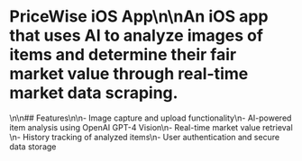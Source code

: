 # PriceWise iOS App\n\nAn iOS app that uses AI to analyze images of items and determine their fair market value through real-time market data scraping.

\n\n## Features\n\n- Image capture and upload functionality\n- AI-powered item analysis using OpenAI GPT-4 Vision\n- Real-time market value retrieval
\n- History tracking of analyzed items\n- User authentication and secure data storage
